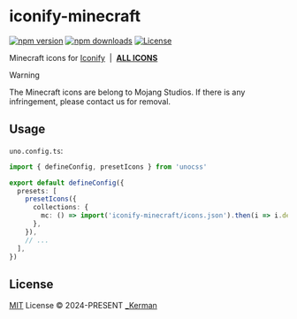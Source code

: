 # iconify-minecraft

[![npm version][npm-version-src]][npm-version-href]
[![npm downloads][npm-downloads-src]][npm-downloads-href]
[![License][license-src]][license-href]

Minecraft icons for [Iconify](https://iconify.design/) &nbsp;|&nbsp; [**ALL ICONS**](https://kermanx.github.io/iconify-minecraft/)

> [!warning]
>
> The Minecraft icons are belong to Mojang Studios. If there is any infringement, please contact us for removal.

## Usage

`uno.config.ts`:

```ts
import { defineConfig, presetIcons } from 'unocss'

export default defineConfig({
  presets: [
    presetIcons({
      collections: {
        mc: () => import('iconify-minecraft/icons.json').then(i => i.default),
      },
    }),
    // ...
  ],
})
```

## License

[MIT](./LICENSE) License © 2024-PRESENT [_Kerman](https://github.com/KermanX)

<!-- Badges -->

[npm-version-src]: https://img.shields.io/npm/v/iconify-minecraft?style=flat&colorA=080f12&colorB=1fa669
[npm-version-href]: https://npmjs.com/package/iconify-minecraft
[npm-downloads-src]: https://img.shields.io/npm/dm/iconify-minecraft?style=flat&colorA=080f12&colorB=1fa669
[npm-downloads-href]: https://npmjs.com/package/iconify-minecraft
[license-src]: https://img.shields.io/github/license/KermanX/iconify-minecraft.svg?style=flat&colorA=080f12&colorB=1fa669
[license-href]: https://github.com/KermanX/iconify-minecraft/blob/main/LICENSE
